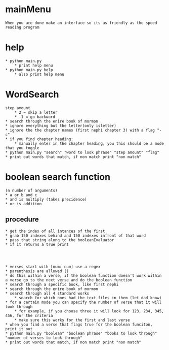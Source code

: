 # mainMenu
    When you are done make an interface so its as friendly as the speed reading program


# help
    * python main.py 
        * print help menu
    * python main.py help
        * also print help menu



# WordSearch
    step amount 
        * 2 = skip a letter
        * -1 = go backward
    * search through the enire book of mormon
    * ignore everything but the letter(only isletter)
    * ignore the the chapter names (first nephi chapter 3) with a flag "-c"
    * if you find chapter heading:
        * manually enter in the chapter heading, you this should be a mode that you toggle 
    * python main.py "search" "word to look phrase" "step amount" "flag"
    * print out words that match, if non match print "non match"


# boolean search function 
    (n number of arguments) 
    * a or b and c
    * and is multiply (takes precidence)
    * or is addition 
    
## procedure
    * get the index of all intances of the first 
    * grab 150 indexes behind and 150 indexes infront of that word
    * pass that string along to the booleanEvaluator
    * if it returns a true print



    
    * verses start with [num: num] use a regex
    * parenthesis are allowed ()
    * do this within a verse, if the boolean function doesn't work within a verse go to the next verse and do the boolean function
    * search through a specific book, like first nephi
    * search through the enire book of mormon
    * search through all 4 standard works
        * search for which ones had the text files in them (let dad know)
    * for a certain mode you can specify the number of verse that it will look through
        * for example, if you choose three it will look for 123, 234, 345, 456, for the criteria
        * make sure this works for the first and last verse 
    * when you find a verse that flags true for the boolean funciton, print it out
    * python main.py "boolean" "boolean phrase" "books to look through" "number of verses to look through" 
    * print out words that match, if non match print "non match"

